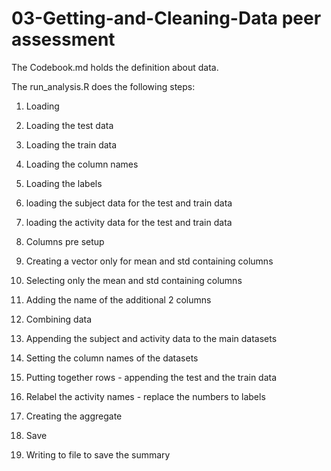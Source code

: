 03-Getting-and-Cleaning-Data peer assessment
============================

The Codebook.md holds the definition about data.

The run_analysis.R does the following steps:

1. Loading
  1. Loading the test data
  2. Loading the train data
  3. Loading the column names
  4. Loading the labels
  5. loading the subject data for the test and train data
  6. loading the activity data for the test and train data

2. Columns pre setup
  1. Creating a vector only for mean and std containing columns
  2. Selecting only the mean and std containing columns
  3. Adding the name of the additional 2 columns

3. Combining data
  1. Appending the subject and activity data to the main datasets
  2. Setting the column names of the datasets
  3. Putting together rows - appending the test and the train data
  4. Relabel the activity names - replace the numbers to labels
  5. Creating the aggregate

4. Save
  1. Writing to file to save the summary

